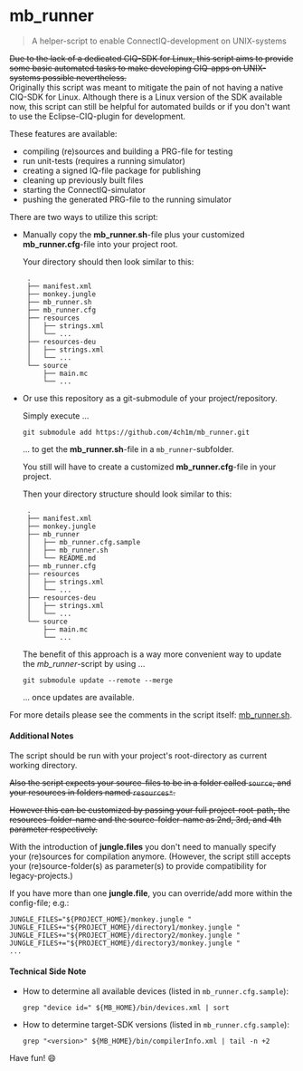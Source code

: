 # mb_runner
> A helper-script to enable ConnectIQ-development on UNIX-systems

~~Due to the lack of a dedicated CIQ-SDK for Linux, this script aims to provide some basic automated tasks to make developing CIQ-apps on UNIX-systems possible nevertheless.~~  
Originally this script was meant to mitigate the pain of not having a native CIQ-SDK for Linux.
Although there is a Linux version of the SDK available now, this script can still be helpful for automated builds or if you don't want to use the Eclipse-CIQ-plugin for development.

These features are available:
* compiling (re)sources and building a PRG-file for testing
* run unit-tests (requires a running simulator)
* creating a signed IQ-file package for publishing
* cleaning up previously built files
* starting the ConnectIQ-simulator
* pushing the generated PRG-file to the running simulator

There are two ways to utilize this script:

* Manually copy the **mb_runner.sh**-file plus your customized **mb_runner.cfg**-file into your project root.

  Your directory should then look similar to this:

  ```
   .
   ├── manifest.xml
   ├── monkey.jungle
   ├── mb_runner.sh
   ├── mb_runner.cfg
   ├── resources
   │   ├── strings.xml
   │   └── ...
   ├── resources-deu
   │   ├── strings.xml
   │   └── ...
   └── source
       ├── main.mc
       └── ...  
  ```
 
* Or use this repository as a git-submodule of your project/repository.

  Simply execute ...

  ```
  git submodule add https://github.com/4ch1m/mb_runner.git
  ```

  ... to get the **mb_runner.sh**-file in a `mb_runner`-subfolder.

  You still will have to create a customized **mb_runner.cfg**-file in your project.

  Then your directory structure should look similar to this:

  ```
   .
   ├── manifest.xml
   ├── monkey.jungle
   ├── mb_runner
   │   ├── mb_runner.cfg.sample
   │   ├── mb_runner.sh
   │   └── README.md
   ├── mb_runner.cfg
   ├── resources
   │   ├── strings.xml
   │   └── ...
   ├── resources-deu
   │   ├── strings.xml
   │   └── ...
   └── source
       ├── main.mc
       └── ...  
  ```
  
  The benefit of this approach is a way more convenient way to update the *mb_runner*-script by using ...
   
  ```
  git submodule update --remote --merge
  ``` 

  ... once updates are available.

For more details please see the comments in the script itself: [mb_runner.sh](mb_runner.sh).

#### Additional Notes
The script should be run with your project's root-directory as current working directory.

~~Also the script expects your source-files to be in a folder called `source`, and your resources in folders named `resources*`.~~

~~However this can be customized by passing your full project-root-path, the resources-folder-name and the source-folder-name as 2nd, 3rd, and 4th parameter respectively.~~

With the introduction of **jungle.files** you don't need to manually specify your (re)sources for compilation anymore.
(However, the script still accepts your (re)source-folder(s) as parameter(s) to provide compatibility for legacy-projects.)

If you have more than one **jungle.file**, you can override/add more within the config-file; e.g.:
```
JUNGLE_FILES="${PROJECT_HOME}/monkey.jungle "
JUNGLE_FILES+="${PROJECT_HOME}/directory1/monkey.jungle "
JUNGLE_FILES+="${PROJECT_HOME}/directory2/monkey.jungle "
JUNGLE_FILES+="${PROJECT_HOME}/directory3/monkey.jungle "
...
```

#### Technical Side Note
* How to determine all available devices (listed in `mb_runner.cfg.sample`):
  ```
  grep "device id=" ${MB_HOME}/bin/devices.xml | sort
  ```
* How to determine target-SDK versions (listed in `mb_runner.cfg.sample`):
  ```
  grep "<version>" ${MB_HOME}/bin/compilerInfo.xml | tail -n +2
  ```

Have fun! :smile:
